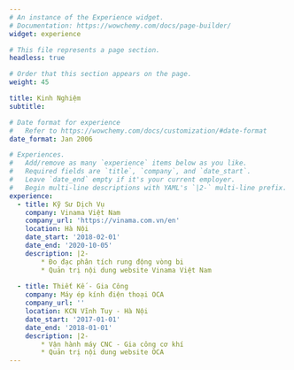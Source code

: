 ```yaml
---
# An instance of the Experience widget.
# Documentation: https://wowchemy.com/docs/page-builder/
widget: experience

# This file represents a page section.
headless: true

# Order that this section appears on the page.
weight: 45

title: Kinh Nghiệm
subtitle:

# Date format for experience
#   Refer to https://wowchemy.com/docs/customization/#date-format
date_format: Jan 2006

# Experiences.
#   Add/remove as many `experience` items below as you like.
#   Required fields are `title`, `company`, and `date_start`.
#   Leave `date_end` empty if it's your current employer.
#   Begin multi-line descriptions with YAML's `|2-` multi-line prefix.
experience:
  - title: Kỹ Sư Dịch Vụ
    company: Vinama Việt Nam
    company_url: 'https://vinama.com.vn/en'
    location: Hà Nội
    date_start: '2018-02-01'
    date_end: '2020-10-05'
    description: |2-
        * Đo đạc phân tích rung động vòng bi
        * Quản trị nội dung website Vinama Việt Nam
        
  - title: Thiết Kế - Gia Công
    company: Máy ép kính điện thoại OCA
    company_url: ''
    location: KCN Vĩnh Tuy - Hà Nội
    date_start: '2017-01-01'
    date_end: '2018-01-01'
    description: |2-
        * Vận hành máy CNC - Gia công cơ khí
        * Quản trị nội dung website OCA
---
```

